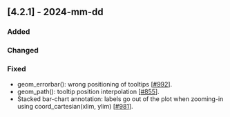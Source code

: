 ## [4.2.1] - 2024-mm-dd

### Added

### Changed
         
### Fixed

- geom_errorbar(): wrong positioning of tooltips [[#992](https://github.com/JetBrains/lets-plot/issues/992)].
- geom_path(): tooltip position interpolation [[#855](https://github.com/JetBrains/lets-plot/issues/855)].
- Stacked bar-chart annotation: labels go out of the plot when zooming-in using coord_cartesian(xlim, ylim) 
[[#981](https://github.com/JetBrains/lets-plot/issues/981)].